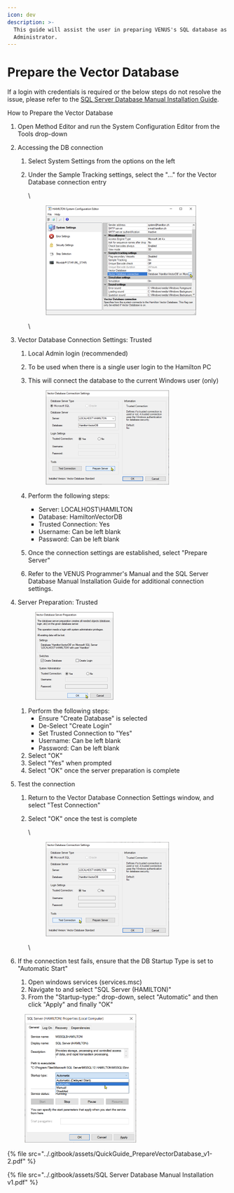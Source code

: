 ```yaml
---
icon: dev
description: >-
  This guide will assist the user in preparing VENUS's SQL database as a local
  Administrator.
---
```


# Prepare the Vector Database

If a login with credentials is required or the below steps do not resolve the issue, please refer to the [SQL Server Database Manual Installation Guide](https://files.gitbook.com/v0/b/gitbook-x-prod.appspot.com/o/spaces%2FSJm30951AW7z9xuqm5sS%2Fuploads%2F7u2NZxAL6Csgn7CE07Ry%2FSQL%20Server%20Database%20Manual%20Installation%20v1.pdf?alt=media\&token=3f0491d9-bfb2-4cc8-8d6b-f457d913d9f0).



‌How to Prepare the Vector Database

1. Open Method Editor and run the System Configuration Editor from the Tools drop-down
2. Accessing the DB connection
   1. Select System Settings from the options on the left
   2.  Under the Sample Tracking settings, select the "…" for the Vector Database connection entry

       \


       <figure><img src="../.gitbook/assets/image (8).png" alt="" width="343"><figcaption></figcaption></figure>

       \

3. Vector Database Connection Settings: Trusted
   1. Local Admin login (recommended)
   2. To be used when there is a single user login to the Hamilton PC
   3.  This will connect the database to the current Windows user (only)

       <figure><img src="../.gitbook/assets/image (9).png" alt="" width="281"><figcaption></figcaption></figure>
   4. Perform the following steps:
      * Server: LOCALHOST\HAMILTON
      * Database: HamiltonVectorDB
      * Trusted Connection: Yes
      * Username: Can be left blank
      * Password: Can be left blank
   5. Once the connection settings are established, select "Prepare Server"
   6. Refer to the VENUS Programmer's Manual and the SQL Server Database Manual Installation Guide for additional connection settings.
4.  Server Preparation: Trusted



    <figure><img src="../.gitbook/assets/image (10).png" alt="" width="178"><figcaption></figcaption></figure>

    1. Perform the following steps:
       * Ensure "Create Database" is selected
       * De-Select "Create Login"
       * Set Trusted Connection to "Yes"
       * Username: Can be left blank
       * Password: Can be left blank
    2. Select "OK"
    3. Select "Yes" when prompted
    4.  Select "OK" once the server preparation is complete


5. Test the connection
   1. Return to the Vector Database Connection Settings window, and select "Test Connection"
   2.  Select "OK" once the test is complete

       \


       <figure><img src="../.gitbook/assets/image (11).png" alt="" width="281"><figcaption></figcaption></figure>

       \

6. If the connection test fails, ensure that the DB Startup Type is set to "Automatic Start"
   1. Open windows services (services.msc)
   2. Navigate to and select "SQL Server (HAMILTON)"
   3. From the "Startup-type:" drop-down, select "Automatic" and then click "Apply" and finally "OK"

<figure><img src="../.gitbook/assets/image (12).png" alt="" width="254"><figcaption></figcaption></figure>



{% file src="../.gitbook/assets/QuickGuide_PrepareVectorDatabase_v1-2.pdf" %}

{% file src="../.gitbook/assets/SQL Server Database Manual Installation v1.pdf" %}
